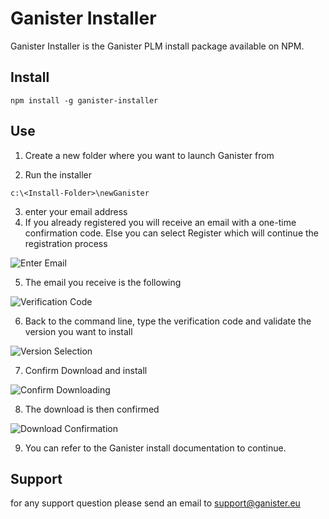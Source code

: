 # Ganister Installer

Ganister Installer is the Ganister PLM install package available on NPM.

## Install

```
npm install -g ganister-installer
```

## Use

1. Create a new folder where you want to launch Ganister from

2. Run the installer
```
c:\<Install-Folder>\newGanister
```
3. enter your email address
4. If you already registered you will receive an email with a one-time confirmation code. Else you can select Register which will continue the registration process

![Enter Email](https://github.com/YMA-MDL/ganister-installer/blob/master/assets/images/step2.png?raw=true "Enter Email")

5. The email you receive is the following 

![Verification Code](https://github.com/YMA-MDL/ganister-installer/blob/master/assets/images/verifCode.png?raw=true "Verification Code")

6. Back to the command line, type the verification code and validate the version you want to install

![Version Selection](https://github.com/YMA-MDL/ganister-installer/blob/master/assets/images/selectVersion.png "Version Selection")

7. Confirm Download and install

![Confirm Downloading](https://github.com/YMA-MDL/ganister-installer/blob/master/assets/images/validDownload.png "Confirm Downloading")

8. The download is then confirmed

![Download Confirmation](https://github.com/YMA-MDL/ganister-installer/blob/master/assets/images/downloadDone.png "Download Confirmation")

9. You can refer to the Ganister install documentation to continue.

## Support

for any support question please send an email to [support@ganister.eu](support@ganister.eu)

